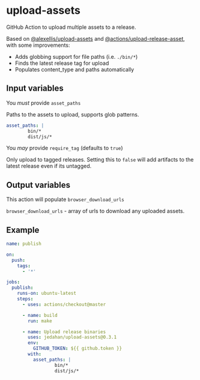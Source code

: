 # upload-assets

GitHub Action to upload multiple assets to a release.

Based on [@alexellis/upload-assets](https://github.com/alexellis/upload-assets) and [@actions/upload-release-asset](https://github.com/actions/upload-release-asset), with some improvements:

* Adds globbing support for file paths (i.e. `./bin/*`)
* Finds the latest release tag for upload
* Populates content_type and paths automatically

## Input variables

You *must* provide `asset_paths`

Paths to the assets to upload, supports glob patterns.

```yaml
asset_paths: |
        bin/*
        dist/js/*
```

You *may* provide `require_tag` (defaults to `true`)

Only upload to tagged releases. Setting this to `false` will add artifacts to the latest release even if its untagged.

## Output variables

This action will populate `browser_download_urls`

`browser_download_urls` - array of urls to download any uploaded assets.

## Example

```yaml
name: publish

on:
  push:
    tags:
      - '*'

jobs:
  publish:
    runs-on: ubuntu-latest
    steps:
      - uses: actions/checkout@master

      - name: build
        run: make

      - name: Upload release binaries
        uses: jedahan/upload-assets@0.3.1
        env:
          GITHUB_TOKEN: ${{ github.token }}
        with:
          asset_paths: |
                  bin/*
                  dist/js/*
```
